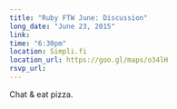 ```yaml
---
title: "Ruby FTW June: Discussion"
long_date: "June 23, 2015"
link:
time: "6:30pm"
location: Simpli.fi
location_url: https://goo.gl/maps/o34lH
rsvp_url: 
---
```


Chat & eat pizza.
